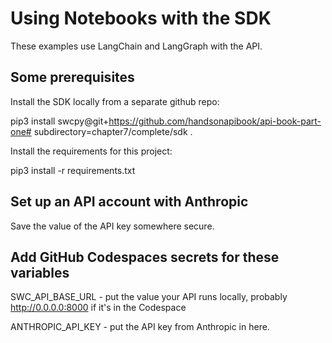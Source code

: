 # Using Notebooks with the SDK

These examples use LangChain and LangGraph with the API.

## Some prerequisites

Install the SDK locally from a separate github repo:

pip3 install swcpy@git+https://github.com/handsonapibook/api-book-part-one#
subdirectory=chapter7/complete/sdk .

Install the requirements for this project:

pip3 install -r requirements.txt

## Set up an API account with Anthropic
Save the value of the API key somewhere secure.

## Add GitHub Codespaces secrets for these variables

SWC_API_BASE_URL  - put the value your API runs locally, probably http://0.0.0.0:8000 if it's in the Codespace

ANTHROPIC_API_KEY - put the API key from Anthropic in here.
